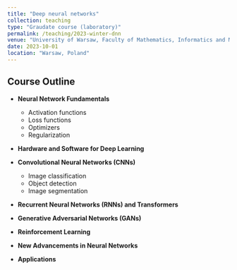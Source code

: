 ```yaml
---
title: "Deep neural networks"
collection: teaching
type: "Graudate course (laboratory)"
permalink: /teaching/2023-winter-dnn
venue: "University of Warsaw, Faculty of Mathematics, Informatics and Mechanics"
date: 2023-10-01
location: "Warsaw, Poland"
---
```


## Course Outline

- **Neural Network Fundamentals**
  - Activation functions
  - Loss functions
  - Optimizers
  - Regularization

- **Hardware and Software for Deep Learning**

- **Convolutional Neural Networks (CNNs)**
  - Image classification
  - Object detection
  - Image segmentation

- **Recurrent Neural Networks (RNNs) and Transformers**

- **Generative Adversarial Networks (GANs)**

- **Reinforcement Learning**

- **New Advancements in Neural Networks**

- **Applications**
